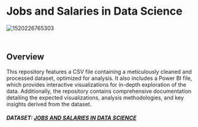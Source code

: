 <h1>Jobs and Salaries in Data Science</h1>

![1520226765303](https://github.com/user-attachments/assets/b2355d4b-1b33-48f1-b774-10058c354fd1)

<h2><br/>Overview</h2>
This repository features a CSV file containing a meticulously cleaned and processed dataset, optimized for analysis. 
It also includes a Power BI file, which provides interactive visualizations for in-depth exploration of the data. 
Additionally, the repository contains comprehensive documentation detailing the expected visualizations, analysis methodologies, and key insights derived from the dataset.

<br />
<h5>DATASET: <a href='https://www.kaggle.com/datasets/hummaamqaasim/jobs-in-data/data'>JOBS AND SALARIES IN DATA SCIENCE </a></h5>

